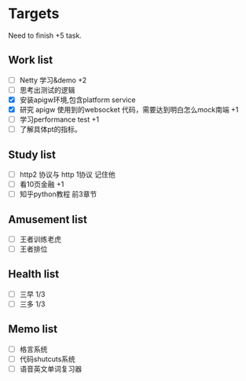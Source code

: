 # Targets

Need to finish +5 task.

## Work list

- [ ] Netty 学习&demo +2
- [ ] 思考出测试的逻辑
- [x] 安装apigw环境,包含platform service
- [x] 研究 apigw 使用到的websocket 代码，需要达到明白怎么mock南端 +1
- [ ] 学习performance test +1
- [ ] 了解具体pt的指标。

## Study list

- [ ] http2 协议与 http 1协议 记住他
- [ ] 看10页金融 +1
- [ ] 知乎python教程 前3章节

## Amusement list

- [ ] 王者训练老虎
- [ ] 王者排位

## Health list

- [ ] 三早 1/3
- [ ] 三多 1/3

## Memo list

- [ ] 格言系统
- [ ] 代码shutcuts系统
- [ ] 语音英文单词复习器
